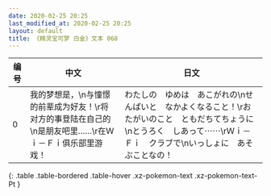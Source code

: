 ```yaml
---
date: 2020-02-25 20:25
last_modified_at: 2020-02-25 20:25
layout: default
title: 《精灵宝可梦 白金》文本 068
---
```

| 编号 | 中文 | 日文 |
| ---- | ---- | ---- |
| 0 | 我的梦想是，\n与憧憬的前辈成为好友！\r将对方的事登陆在自己的\n是朋友吧里……\r在Ｗｉ－Ｆｉ俱乐部里游戏！ | わたしの　ゆめは　あこがれの\nせんぱいと　なかよくなること！\rおたがいのこと　ともだちてちょうに\nとうろく　しあって⋯⋯\rＷｉ－Ｆｉ　クラブで\nいっしょに　あそぶことなの！ |
{: .table .table-bordered .table-hover .xz-pokemon-text .xz-pokemon-text-Pt }
